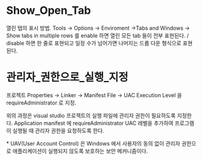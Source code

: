 # Show_Open_Tab

열린 탭의 표시 방법.
Tools -> Options -> Enviroment ->Tabs and Windows -> Show tabs in multiple rows 를 enable 하면 열린 모든 tab 들이 전부 표현된다. / disable 하면 한 줄로 표현되고 일정 수가 넘어가면 나머지는 드롭 다운 형식으로 표현된다.

# 관리자_권한으로_실행_지정

프로젝트 Properties -> Linker -> Manifest File -> UAC Execution Level 을 requireAdministrator 로 지정.

위의 과정은 visual studio 프로젝트의 실행 파일에 관리자 권한이 필요하도록 지정한다. Application manifest 에 requireAdministrator UAC 레벨을 추가하여 프로그램이 실행될 때 관리자 권한을 요청하도록 한다.

\* UAV(User Account Control) 은 Windows 에서 사용자의 동의 없이 관리자 권한으로 애플리케이션이 실행되지 않도록 보호하는 보안 메커니즘이다.